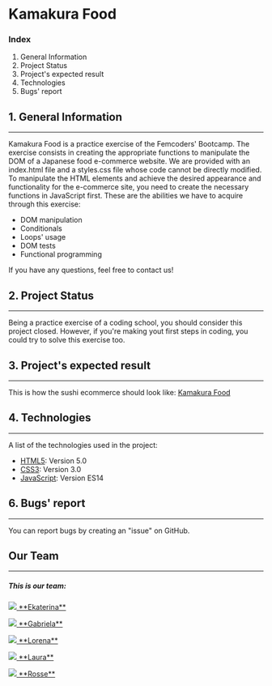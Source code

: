 # Kamakura Food

### Index
1. General Information
2. Project Status
3. Project's expected result
4. Technologies
5. Bugs' report

## 1. General Information
***
Kamakura Food is a practice exercise of the Femcoders' Bootcamp. The exercise consists in creating the appropriate functions to manipulate the DOM of a Japanese food e-commerce website. We are provided with an index.html file and a styles.css file whose code cannot be directly modified. To manipulate the HTML elements and achieve the desired appearance and functionality for the e-commerce site, you need to create the necessary functions in JavaScript first.
These are the abilities we have to acquire through this exercise: 

- DOM manipulation
- Conditionals
- Loops' usage
- DOM tests
- Functional programming

If you have any questions, feel free to contact us!

## 2. Project Status
***
Being a practice exercise of a coding school, you should consider this project closed. However, if you're making yout first steps in coding, you could try to solve this exercise too. 

## 3. Project's expected result 
***
This is how the sushi ecommerce should look like: 
[Kamakura Food](https://github.com/FemCoders/js-kamakura-food/assets/73828751/3a7a8a48-8f50-4c14-92c6-34a8eebbdcde)

## 4. Technologies
***
A list of the technologies used in the project:
* [HTML5](https://developer.mozilla.org/en-US/docs/Web/Guide/HTML/HTML5): Version 5.0
* [CSS3](https://developer.mozilla.org/en-US/docs/Web/CSS): Version 3.0
* [JavaScript](https://developer.mozilla.org/en-US/docs/Web/JavaScript): Version ES14

## 6. Bugs' report
***

You can report bugs by creating an "issue" on GitHub.


## Our Team
***
##### This is our team: 

<p> <a href="https://github.com/BSN-Asumiko">
    <img src="https://img.shields.io/badge/GitHub-100000?style=for-the-badge&logo=github&logoColor=white"> **Ekaterina**</a></p>
<p> <a href="https://github.com/GabyRosas">
    <img src="https://img.shields.io/badge/GitHub-100000?style=for-the-badge&logo=github&logoColor=white"> **Gabriela**</a></p>
<p> <a href="https://github.com/loren-2">
    <img src="https://img.shields.io/badge/GitHub-100000?style=for-the-badge&logo=github&logoColor=white"> **Lorena**</a></p>
<p> <a href="https://github.com/LauraGDev">
    <img src="https://img.shields.io/badge/GitHub-100000?style=for-the-badge&logo=github&logoColor=white"> **Laura**</a></p>
<p> <a href="https://github.com/castellanorn">
    <img src="https://img.shields.io/badge/GitHub-100000?style=for-the-badge&logo=github&logoColor=white"> **Rosse**</a></p>
